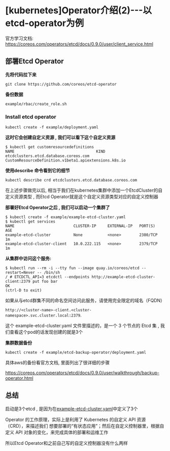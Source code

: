 # [kubernetes]Operator介绍(2)---以etcd-operator为例

官方学习文档: https://coreos.com/operators/etcd/docs/0.9.0/user/client_service.html

## 部署Etcd Operator

**先将代码拉下来**

```shell
git clone https://github.com/coreos/etcd-operator
```

**备份数据**

```shell
example/rbac/create_role.sh
```

### Install etcd operator

```shell
kubectl create -f example/deployment.yaml
```

**这时它会创建自定义资源 , 我们可以看下这个自定义资源**

```shell
$ kubectl get customresourcedefinitions
NAME                                    KIND
etcdclusters.etcd.database.coreos.com   CustomResourceDefinition.v1beta1.apiextensions.k8s.io
```

**使用describe 命令看到它的细节**

```shell
kubectl describe crd etcdclusters.etcd.database.coreos.com
```

在上述步骤做完以后, 相当于我们在kubernetes集群中添加一个EtcdCluster的自定义资源类型 , 而Etcd Operator就是这个自定义资源类型对应的自定义控制器



**部署好Etcd Operator之后 , 我们可以启动一个集群了**

```shell
$ kubectl create -f example/example-etcd-cluster.yaml
$ kubectl get services
NAME                          CLUSTER-IP     EXTERNAL-IP   PORT(S)    AGE
example-etcd-cluster          None           <none>        2380/TCP   1m
example-etcd-cluster-client   10.0.222.115   <none>        2379/TCP   1m
```

**从集群中访问这个服务:**

```shell
$ kubectl run --rm -i --tty fun --image quay.io/coreos/etcd --restart=Never -- /bin/sh
/ # ETCDCTL_API=3 etcdctl --endpoints http://example-etcd-cluster-client:2379 put foo bar
OK
(ctrl-D to exit)
```

如果从与etcd群集不同的命名空间访问此服务，请使用完全限定的域名（FQDN）

`http://<cluster-name>-client.<cluster-namespace>.svc.cluster.local:2379`.

这个 example-etcd-cluster.yaml 文件里描述的，是一个 3 个节点的 Etcd 集 , 我们查看这个pod的话发现创建的就是3个



**集群数据备份**

```shell
kubectl create -f example/etcd-backup-operator/deployment.yaml
```

具体aws的备份看官方文档, 里面列出了很详细的步骤

https://coreos.com/operators/etcd/docs/0.9.0/user/walkthrough/backup-operator.html

## 总结

启动是3个etcd , 是因为在[example-etcd-cluster.yaml](https://raw.githubusercontent.com/coreos/etcd-operator/master/example/example-etcd-cluster.yaml)中定义了3个

Operator 的工作原理，实际上是利用了 Kubernetes 的自定义 API 资源（CRD），来描述我们
想要部署的“有状态应用”；然后在自定义控制器里，根据自定义 API 对象的变化，来完成具体的部署和运维工作

所以Etcd Operator和之前自己写的自定义控制器没有什么两样

